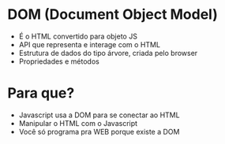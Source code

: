 # DOM (Document Object Model)

* É o HTML convertido para objeto JS
* API que representa e interage com o HTML
* Estrutura de dados do tipo árvore, criada pelo browser
* Propriedades e métodos

# Para que?

* Javascript usa a DOM para se conectar ao HTML
* Manipular o HTML com o Javascript
* Você só programa pra WEB porque existe a DOM
